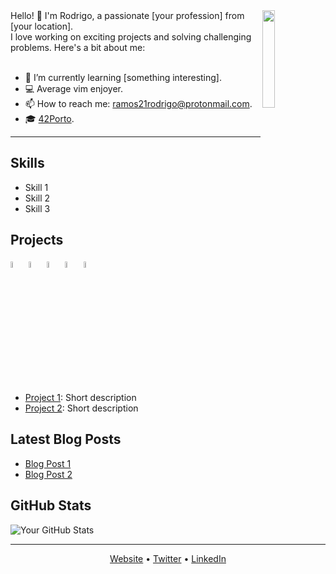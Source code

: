 <img align="right" width="20%" src="https://github.com/ramos21rodrigo/ramos21rodrigo/assets/58150291/2b9cb9f0-a75b-4fcf-a489-7f8f82740b91"/>
Hello! 👋 I'm Rodrigo, a passionate [your profession] from [your location]. <br/>
I love working on exciting projects and solving challenging problems. Here's a bit about me:
<br/><br/>

  - 🌱 I’m currently learning [something interesting].
  - 💻 Average vim enjoyer.
  - 📫 How to reach me: ramos21rodrigo@protonmail.com.
  - 🎓 [42Porto](https://www.42porto.com).

<!--START_SECTION:waka-->
<!--END_SECTION:waka-->
---

## Skills

- Skill 1
- Skill 2
- Skill 3

## Projects

<div display="flex">
  <img width="5%" src="https://media.giphy.com/media/eNAsjO55tPbgaor7ma/giphy.gif"/>
  <img width="5%" src="https://media.giphy.com/media/ln7z2eWriiQAllfVcn/giphy.gif"/>
  <img width="5%" src="https://media.giphy.com/media/eNAsjO55tPbgaor7ma/giphy.gif"/>
  <img width="5%" src="https://media.giphy.com/media/eNAsjO55tPbgaor7ma/giphy.gif"/>
  <img width="5%" src="https://media.giphy.com/media/eNAsjO55tPbgaor7ma/giphy.gif"/>
</div>


- [Project 1](link-to-project-1): Short description
- [Project 2](link-to-project-2): Short description

## Latest Blog Posts

- [Blog Post 1](link-to-blog-post-1)
- [Blog Post 2](link-to-blog-post-2)

## GitHub Stats

![Your GitHub Stats](https://github-readme-stats.vercel.app/api?username=your-username&show_icons=true&hide_title=true&count_private=true&hide=prs&theme=radical)

---

<p align="center">
  <a href="your-website-url">Website</a> •
  <a href="https://twitter.com/your-twitter">Twitter</a> •
  <a href="https://www.linkedin.com/in/your-linkedin">LinkedIn</a>
</p>
